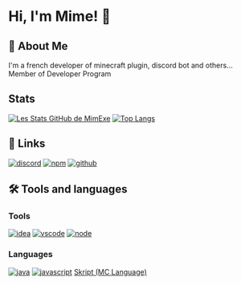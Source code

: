 
# Hi, I'm Mime! 👋

## 🚀 About Me
I'm a french developer of minecraft plugin, discord bot and others...  
Member of Developer Program

## Stats
[![Les Stats GitHub de MimExe](https://github-readme-stats.vercel.app/api?username=Mimexe&show_icons=true)](https://github.com/Mimexe)
[![Top Langs](https://github-readme-stats.vercel.app/api/top-langs/?username=Mimexe)](https://github.com/Mimexe)

## 🔗 Links
[![discord](https://badges.aleen42.com/src/discord_flat_square_dfc.svg)](https://discord.mimedev.ml)
[![npm](https://badges.aleen42.com/src/npm_flat_square_dfc.svg)](https://www.npmjs.com/~mime4x)
[![github](https://badges.aleen42.com/src/github_flat_square_dfc.svg)](https://github.com/Mimexe)

## 🛠 Tools and languages
### Tools
[![idea](https://badges.aleen42.com/src/idea_flat_square_dfc.svg)](https://www.jetbrains.com/idea/)
[![vscode](https://badges.aleen42.com/src/visual_studio_code_flat_square_dfc.svg)](https://www.jetbrains.com/idea/)
[![node](https://badges.aleen42.com/src/node_flat_square_dfc.svg)](https://nodejs.org)
### Languages
[![java](https://badges.aleen42.com/src/java_flat_square_dfc.svg)](https://java.com)
[![javascript](https://badges.aleen42.com/src/javascript_flat_square_dfc.svg)](https://developer.mozilla.org/fr/docs/Web/JavaScript)
[Skript (MC Language)](https://skript-mc.fr)
